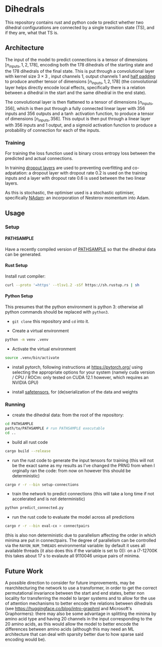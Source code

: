 # Dihedrals

This repository contains rust and python code to predict whether two dihedral configurations are connected by a single transition state (TS), and if they are, what that TS is.

## Architecture

The input of the model to predict connections is a tensor of dimensions $[n_{\text{inputs}}, 1, 2, 178]$, encoding both the 178 dihedrals of the starting state and the 178 dihedrals of the final state. This is put through a convolutional layer with kernel size $3\times 3$ , input channels 1, output channels 1 and [half padding](https://github.com/vdumoulin/conv_arithmetic/tree/master) to produce another tensor of dimensions $[n_{\text{inputs}}, 1, 2, 178]$ (the convolutional layer helps directly encode local effects, specifically there is a relation between a dihedral in the start and the same dihedral in the end state).

The convolutional layer is then flattened to a tensor of dimensions $[n_{\text{inputs}}, 356]$, which is then put through a fully connected linear layer with 356 inputs and 356 outputs and a $\tanh$ activation function, to produce a tensor of dimensions $[n_{\text{inputs}}, 356]$. This output is then put through a linear layer with 356 inputs and 1 output, and a sigmoid activation function to produce a probability of connection for each of the inputs.

### Training

For training the loss function used is binary cross entropy loss between the predicted and actual connections.

In training [dropout layers](https://arxiv.org/abs/1207.0580) are used to preventing overfitting and co-adpatation: a dropout layer with dropout rate 0.2 is used on the training inputs and a layer with dropout rate 0.6 is used between the two linear layers.

As this is stochastic, the optimiser used is a stochastic optimiser, specifically [NAdam](https://docs.rs/candle-optimisers/latest/candle_optimisers/nadam/index.html): an incorporation of Nesterov momentum into Adam.

## Usage

### Setup

#### PATHSAMPLE

Have a recently compiled version of [PATHSAMPLE](https://www-wales.ch.cam.ac.uk/PATHSAMPLE/) so that the dihedral data can be generated.

#### Rust Setup

Install rust compiler:

```sh
curl --proto '=https' --tlsv1.2 -sSf https://sh.rustup.rs | sh
```

#### Python Setup

This presumes that the python environment is python 3: otherwise all python commands should be replaced with `python3`.

* `git clone` this repository and `cd` into it.

* Create a virtual environment

```sh
python -m venv .venv
```

* Activate the virtual environment

```bash
source .venv/bin/activate
```

* install pytorch, following instructions at <https://pytorch.org/> using selecting the appropriate options for your system (namely cuda version / CPU / ROCm: only tested on CUDA 12.1 however, which requires an NVIDIA GPU)

* install [safetensors](https://huggingface.co/docs/safetensors/index), for (de)serialization of the data and weights

### Running

* create the dihedral data: from the root of the repository:

```sh
cd PATHSAMPLE
path/to/PATHSAMPLE # run PATHSAMPLE executable
cd ..
```

* build all rust code

```sh
cargo build --release
```

* run the rust code to generate the input tensors for training (this will not be the exact same as my results as I've changed the PRNG from when I orginally ran the code: from now on however this should be deterministic)

```sh
cargo r -r --bin setup-connections
```

* train the network to predict connections (this will take a long time if not accelerated and is not deterministic)

```sh
python predict_connected.py
```

* run the rust code to evaluate the model across all predictions

```sh
cargo r -r --bin eval-cx > connectpairs
```

 (this is also non deterministic due to parallelism affecting the order in which minima are put in connectpairs. The degree of parallelism can be controlled via the `RAYON_NUM_THREADS` environmental variable: by default it uses all available threads (it also does this if the variable is set to 0)): on a i7-12700K this takes about 17 s to evalaute all 9110046 unique pairs of minima.

## Future Work

A possible direction to consider for future improvements, may be rearchitecturing the network to use a transformer, in order to get the correct permutational invariance between the start and end states, better non locality for transferring the model to larger systems and to allow for the use of attention mechanisms to better encode the relations between dihedrals (see <https://huggingface.co/blog/intro-graphml> and Microsoft's Graphormers): there may also be some advantage in splitting the minima by amino acid type and having 20 channels in the input corresponding to the 20 amino acids, as this would allow the model to better encode the differences between amino acids (although this may need an ML architecture that can deal with sparsity better due to how sparse said encoding would be).
